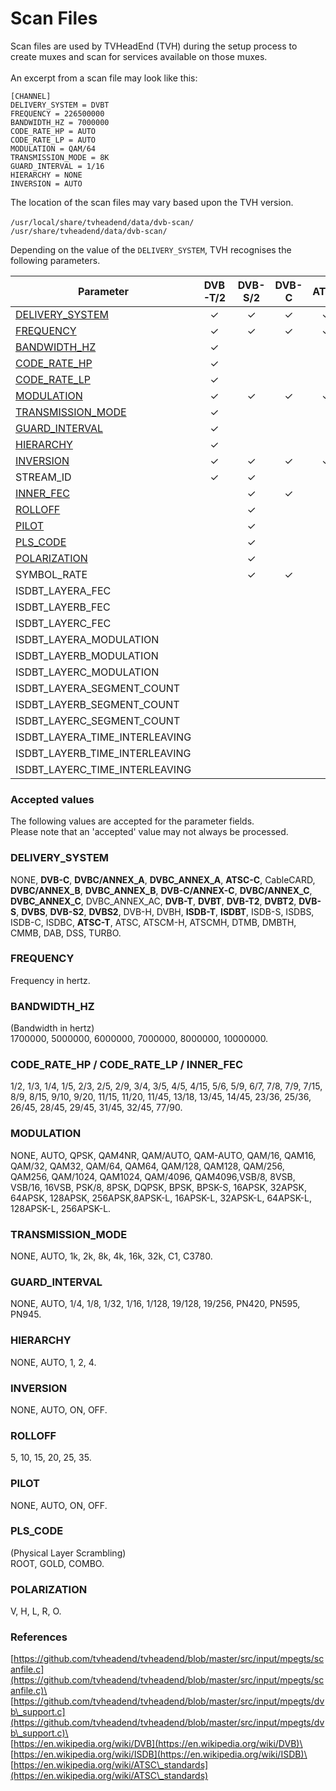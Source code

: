 # Scan Files

Scan files are used by TVHeadEnd (TVH) during the setup process to create muxes and scan for services available on those muxes.\
\
An excerpt from a scan file may look like this:

`[CHANNEL]`\
&#x20;     `DELIVERY_SYSTEM = DVBT`\
&#x20;     `FREQUENCY = 226500000`\
&#x20;     `BANDWIDTH_HZ = 7000000`\
&#x20;     `CODE_RATE_HP = AUTO`\
&#x20;     `CODE_RATE_LP = AUTO`\
&#x20;     `MODULATION = QAM/64`\
&#x20;     `TRANSMISSION_MODE = 8K`\
&#x20;     `GUARD_INTERVAL = 1/16`\
&#x20;     `HIERARCHY = NONE`\
&#x20;     `INVERSION = AUTO`

The location of the scan files may vary based upon the TVH version.\
\
`/usr/local/share/tvheadend/data/dvb-scan/`\
`/usr/share/tvheadend/data/dvb-scan/`

Depending on the value of the `DELIVERY_SYSTEM`, TVH recognises the following parameters.

<table><thead><tr><th width="338">Parameter</th><th align="center">DVB-T/2</th><th align="center">DVB-S/2</th><th align="center">DVB-C</th><th align="center">ATSC</th><th align="center">ISDB-T</th></tr></thead><tbody><tr><td><a href="scan-files.md#delivery_system">DELIVERY_SYSTEM</a></td><td align="center">✓</td><td align="center">✓</td><td align="center">✓</td><td align="center">✓</td><td align="center">✓</td></tr><tr><td><a href="scan-files.md#frequency">FREQUENCY</a></td><td align="center">✓</td><td align="center">✓</td><td align="center">✓</td><td align="center">✓</td><td align="center">✓</td></tr><tr><td><a href="scan-files.md#bandwidth_hz">BANDWIDTH_HZ</a></td><td align="center">✓</td><td align="center"></td><td align="center"></td><td align="center"></td><td align="center">✓</td></tr><tr><td><a href="scan-files.md#code_rate_hp-code_rate_lp-inner_fec">CODE_RATE_HP</a></td><td align="center">✓</td><td align="center"></td><td align="center"></td><td align="center"></td><td align="center"></td></tr><tr><td><a href="scan-files.md#code_rate_hp-code_rate_lp-inner_fec">CODE_RATE_LP</a></td><td align="center">✓</td><td align="center"></td><td align="center"></td><td align="center"></td><td align="center"></td></tr><tr><td><a href="scan-files.md#modulation">MODULATION</a></td><td align="center">✓</td><td align="center">✓</td><td align="center">✓</td><td align="center">✓</td><td align="center"></td></tr><tr><td><a href="scan-files.md#transmission_mode">TRANSMISSION_MODE</a></td><td align="center">✓</td><td align="center"></td><td align="center"></td><td align="center"></td><td align="center"></td></tr><tr><td><a href="scan-files.md#guard_interval">GUARD_INTERVAL</a></td><td align="center">✓</td><td align="center"></td><td align="center"></td><td align="center"></td><td align="center">✓</td></tr><tr><td><a href="scan-files.md#hierarchy">HIERARCHY</a></td><td align="center">✓</td><td align="center"></td><td align="center"></td><td align="center"></td><td align="center"></td></tr><tr><td><a href="scan-files.md#inversion">INVERSION</a></td><td align="center">✓</td><td align="center">✓</td><td align="center">✓</td><td align="center">✓</td><td align="center">✓</td></tr><tr><td>STREAM_ID</td><td align="center">✓</td><td align="center">✓</td><td align="center"></td><td align="center"></td><td align="center"></td></tr><tr><td><a href="scan-files.md#code_rate_hp-code_rate_lp-inner_fec">INNER_FEC</a></td><td align="center"></td><td align="center">✓</td><td align="center">✓</td><td align="center"></td><td align="center"></td></tr><tr><td><a href="scan-files.md#rolloff">ROLLOFF</a></td><td align="center"></td><td align="center">✓</td><td align="center"></td><td align="center"></td><td align="center"></td></tr><tr><td><a href="scan-files.md#pilot">PILOT</a></td><td align="center"></td><td align="center">✓</td><td align="center"></td><td align="center"></td><td align="center"></td></tr><tr><td><a href="scan-files.md#pls_code">PLS_CODE</a></td><td align="center"></td><td align="center">✓</td><td align="center"></td><td align="center"></td><td align="center"></td></tr><tr><td><a href="scan-files.md#polarization">POLARIZATION</a></td><td align="center"></td><td align="center">✓</td><td align="center"></td><td align="center"></td><td align="center"></td></tr><tr><td>SYMBOL_RATE</td><td align="center"></td><td align="center">✓</td><td align="center">✓</td><td align="center"></td><td align="center"></td></tr><tr><td>ISDBT_LAYERA_FEC</td><td align="center"></td><td align="center"></td><td align="center"></td><td align="center"></td><td align="center">✓</td></tr><tr><td>ISDBT_LAYERB_FEC</td><td align="center"></td><td align="center"></td><td align="center"></td><td align="center"></td><td align="center">✓</td></tr><tr><td>ISDBT_LAYERC_FEC</td><td align="center"></td><td align="center"></td><td align="center"></td><td align="center"></td><td align="center">✓</td></tr><tr><td>ISDBT_LAYERA_MODULATION</td><td align="center"></td><td align="center"></td><td align="center"></td><td align="center"></td><td align="center">✓</td></tr><tr><td>ISDBT_LAYERB_MODULATION</td><td align="center"></td><td align="center"></td><td align="center"></td><td align="center"></td><td align="center">✓</td></tr><tr><td>ISDBT_LAYERC_MODULATION</td><td align="center"></td><td align="center"></td><td align="center"></td><td align="center"></td><td align="center">✓</td></tr><tr><td>ISDBT_LAYERA_SEGMENT_COUNT</td><td align="center"></td><td align="center"></td><td align="center"></td><td align="center"></td><td align="center">✓</td></tr><tr><td>ISDBT_LAYERB_SEGMENT_COUNT</td><td align="center"></td><td align="center"></td><td align="center"></td><td align="center"></td><td align="center">✓</td></tr><tr><td>ISDBT_LAYERC_SEGMENT_COUNT</td><td align="center"></td><td align="center"></td><td align="center"></td><td align="center"></td><td align="center">✓</td></tr><tr><td>ISDBT_LAYERA_TIME_INTERLEAVING</td><td align="center"></td><td align="center"></td><td align="center"></td><td align="center"></td><td align="center">✓</td></tr><tr><td>ISDBT_LAYERB_TIME_INTERLEAVING</td><td align="center"></td><td align="center"></td><td align="center"></td><td align="center"></td><td align="center">✓</td></tr><tr><td>ISDBT_LAYERC_TIME_INTERLEAVING</td><td align="center"></td><td align="center"></td><td align="center"></td><td align="center"></td><td align="center">✓</td></tr></tbody></table>

### Accepted values

The following values are accepted for the parameter fields.\
Please note that an 'accepted' value may not always be processed.

### DELIVERY\_SYSTEM

NONE, **DVB-C**, **DVBC/ANNEX\_A**, **DVBC\_ANNEX\_A**, **ATSC-C**, CableCARD, **DVBC/ANNEX\_B**, **DVBC\_ANNEX\_B**, **DVB-C/ANNEX-C**, **DVBC/ANNEX\_C**, **DVBC\_ANNEX\_C**, DVBC\_ANNEX\_AC, **DVB-T**, **DVBT**, **DVB-T2**, **DVBT2**, **DVB-S**, **DVBS**, **DVB-S2**, **DVBS2**, DVB-H, DVBH, **ISDB-T**, **ISDBT**, ISDB-S, ISDBS, ISDB-C, ISDBC, **ATSC-T**, ATSC, ATSCM-H, ATSCMH, DTMB, DMBTH, CMMB, DAB, DSS, TURBO.

### FREQUENCY

Frequency in hertz.

### BANDWIDTH\_HZ

(Bandwidth in hertz)\
1700000, 5000000, 6000000, 7000000, 8000000, 10000000.

### CODE\_RATE\_HP / CODE\_RATE\_LP / INNER\_FEC

1/2, 1/3, 1/4, 1/5, 2/3, 2/5, 2/9, 3/4, 3/5, 4/5, 4/15, 5/6, 5/9, 6/7, 7/8, 7/9, 7/15, 8/9, 8/15, 9/10, 9/20, 11/15, 11/20, 11/45, 13/18, 13/45, 14/45, 23/36, 25/36, 26/45, 28/45, 29/45, 31/45, 32/45, 77/90.

### MODULATION

NONE, AUTO, QPSK, QAM4NR, QAM/AUTO, QAM-AUTO, QAM/16, QAM16, QAM/32, QAM32, QAM/64, QAM64, QAM/128, QAM128, QAM/256, QAM256, QAM/1024, QAM1024, QAM/4096, QAM4096,VSB/8, 8VSB, VSB/16, 16VSB, PSK/8, 8PSK, DQPSK, BPSK, BPSK-S, 16APSK, 32APSK, 64APSK, 128APSK, 256APSK,8APSK-L, 16APSK-L, 32APSK-L, 64APSK-L, 128APSK-L, 256APSK-L.

### TRANSMISSION\_MODE

NONE, AUTO, 1k, 2k, 8k, 4k, 16k, 32k, C1, C3780.

### GUARD\_INTERVAL

NONE, AUTO, 1/4, 1/8, 1/32, 1/16, 1/128, 19/128, 19/256, PN420, PN595, PN945.

### HIERARCHY

NONE, AUTO, 1, 2, 4.

### INVERSION

NONE, AUTO, ON, OFF.

### ROLLOFF

5, 10, 15, 20, 25, 35.

### PILOT

NONE, AUTO, ON, OFF.

### PLS\_CODE

(Physical Layer Scrambling)\
ROOT, GOLD, COMBO.

### POLARIZATION

V, H, L, R, O.

### References

[https://github.com/tvheadend/tvheadend/blob/master/src/input/mpegts/scanfile.c](https://github.com/tvheadend/tvheadend/blob/master/src/input/mpegts/scanfile.c)\
[https://github.com/tvheadend/tvheadend/blob/master/src/input/mpegts/dvb\_support.c](https://github.com/tvheadend/tvheadend/blob/master/src/input/mpegts/dvb\_support.c)\
\
[https://en.wikipedia.org/wiki/DVB](https://en.wikipedia.org/wiki/DVB)\
[https://en.wikipedia.org/wiki/ISDB](https://en.wikipedia.org/wiki/ISDB)\
[https://en.wikipedia.org/wiki/ATSC\_standards](https://en.wikipedia.org/wiki/ATSC\_standards)
